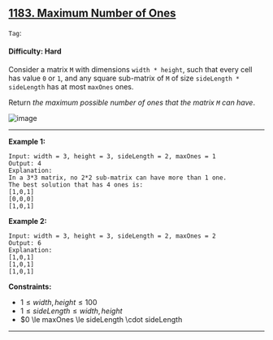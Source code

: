 ## [1183. Maximum Number of Ones](https://leetcode.com/problems/maximum-number-of-ones/)

```Tag```:

#### Difficulty: Hard

Consider a matrix ```M``` with dimensions ```width * height```, such that every cell has value ```0``` or ```1```, and any square sub-matrix of ```M``` of size ```sideLength * sideLength``` has at most ```maxOnes``` ones.

Return _the maximum possible number of ones that the matrix ```M``` can have_.

![image](https://github.com/quananhle/Python/assets/35042430/acc9b3db-b86e-41c3-b128-54b21de3159b)

---

__Example 1:__
```
Input: width = 3, height = 3, sideLength = 2, maxOnes = 1
Output: 4
Explanation:
In a 3*3 matrix, no 2*2 sub-matrix can have more than 1 one.
The best solution that has 4 ones is:
[1,0,1]
[0,0,0]
[1,0,1]
```

__Example 2:__
```
Input: width = 3, height = 3, sideLength = 2, maxOnes = 2
Output: 6
Explanation:
[1,0,1]
[1,0,1]
[1,0,1]
```

__Constraints:__

- $1 \le width, height \le 100$
- $1 \le sideLength \le width, height$
- $0 \le maxOnes \le sideLength \cdot sideLength

---
